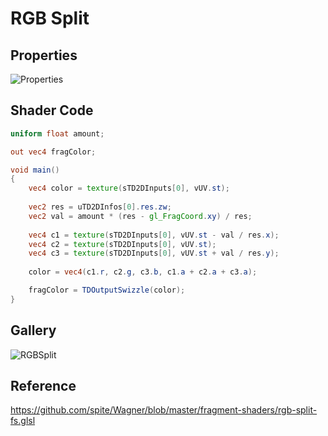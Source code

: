 # RGB Split

## Properties
![Properties](https://user-images.githubusercontent.com/21966381/115987133-b3aa1600-a5ee-11eb-9409-19ff7e31e98c.jpg)

## Shader Code

```glsl
uniform float amount;

out vec4 fragColor;

void main()
{
    vec4 color = texture(sTD2DInputs[0], vUV.st);
    
    vec2 res = uTD2DInfos[0].res.zw;
    vec2 val = amount * (res - gl_FragCoord.xy) / res;
    
    vec4 c1 = texture(sTD2DInputs[0], vUV.st - val / res.x);
    vec4 c2 = texture(sTD2DInputs[0], vUV.st);
    vec4 c3 = texture(sTD2DInputs[0], vUV.st + val / res.y);
    
    color = vec4(c1.r, c2.g, c3.b, c1.a + c2.a + c3.a);

    fragColor = TDOutputSwizzle(color);
}
```

## Gallery

![RGBSplit](https://user-images.githubusercontent.com/21966381/115665164-d1247900-a37d-11eb-9582-9c92fcb16562.jpg)

## Reference

https://github.com/spite/Wagner/blob/master/fragment-shaders/rgb-split-fs.glsl

